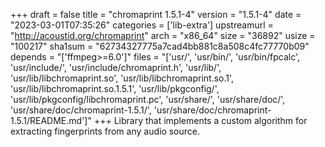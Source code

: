 +++
draft = false
title = "chromaprint 1.5.1-4"
version = "1.5.1-4"
date = "2023-03-01T07:35:26"
categories = ['lib-extra']
upstreamurl = "http://acoustid.org/chromaprint"
arch = "x86_64"
size = "36892"
usize = "100217"
sha1sum = "62734327775a7cad4bb881c8a508c4fc77770b09"
depends = "['ffmpeg>=6.0']"
files = "['usr/', 'usr/bin/', 'usr/bin/fpcalc', 'usr/include/', 'usr/include/chromaprint.h', 'usr/lib/', 'usr/lib/libchromaprint.so', 'usr/lib/libchromaprint.so.1', 'usr/lib/libchromaprint.so.1.5.1', 'usr/lib/pkgconfig/', 'usr/lib/pkgconfig/libchromaprint.pc', 'usr/share/', 'usr/share/doc/', 'usr/share/doc/chromaprint-1.5.1/', 'usr/share/doc/chromaprint-1.5.1/README.md']"
+++
Library that implements a custom algorithm for extracting fingerprints from any audio source.